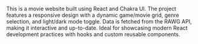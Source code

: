 This is a movie website built using React and Chakra UI. The project features a responsive design with a dynamic game/movie grid, genre selection, and light/dark mode toggle. Data is fetched from the RAWG API, making it interactive and up-to-date. Ideal for showcasing modern React development practices with hooks and custom reusable components.


